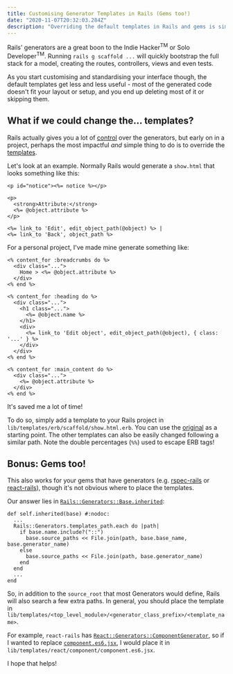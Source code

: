 ```yaml
---
title: Customising Generator Templates in Rails (Gems too!)
date: "2020-11-07T20:32:03.284Z"
description: "Overriding the default templates in Rails and gems is simple and impactful early on in a project. Find out how."
---
```


Rails' generators are a great boon to the Indie Hacker<sup>TM</sup> or Solo Developer<sup>TM</sup>. Running `rails g scaffold ...` will quickly bootstrap the full stack for a model, creating the routes, controllers, views and even tests.

As you start customising and standardising your interface though, the default templates get less and less useful - most of the generated code doesn't fit your layout or setup, and you end up deleting most of it or skipping them.

## What if we could change the... templates?

Rails actually gives you a lot of [control](https://guides.rubyonrails.org/generators.html) over the generators, but early on in a project, perhaps the most impactful _and_ simple thing to do is to override the [templates](https://guides.rubyonrails.org/generators.html#customizing-your-workflow-by-changing-generators-templates).

Let's look at an example. Normally Rails would generate a `show.html` that looks something like this:
```
<p id="notice"><%= notice %></p>

<p>
  <strong>Attribute:</strong>
  <%= @object.attribute %>
</p>

<%= link_to 'Edit', edit_object_path(@object) %> |
<%= link_to 'Back', object_path %>
```
For a personal project, I've made mine generate something like:
```
<% content_for :breadcrumbs do %>
  <div class="...">
    Home > <%= @object.attribute %>
  </div>
<% end %>

<% content_for :heading do %>
  <div class="...">
    <h1 class="...">
      <%= @object.name %>
    </h1>
    <div>
      <%= link_to 'Edit object', edit_object_path(@object), { class: '...' } %>
    </div>
  </div>
<% end %>

<% content_for :main_content do %>
  <div class="...">
    <%= @object.attribute %>
  </div>
<% end %>
```
It's saved me a lot of time!

To do so, simply add a template to your Rails project in `lib/templates/erb/scaffold/show.html.erb`. You can use the [original](https://github.com/rails/rails/blob/master/railties/lib/rails/generators/erb/scaffold/templates/show.html.erb.tt) as a starting point. The other templates can also be easily changed following a similar path. Note the double percentages (`%%`) used to escape ERB tags!

## Bonus: Gems too!

This also works for your gems that have generators (e.g. [rspec-rails](https://github.com/rspec/rspec-rails) or [react-rails](https://github.com/reactjs/react-rails)), though it's not obvious where to place the templates.

Our answer lies in [`Rails::Generators::Base.inherited`](https://github.com/rails/rails/blob/master/railties/lib/rails/generators/base.rb):
```
def self.inherited(base) #:nodoc:
  ...
  Rails::Generators.templates_path.each do |path|
    if base.name.include?("::")
      base.source_paths << File.join(path, base.base_name, base.generator_name)
    else
      base.source_paths << File.join(path, base.generator_name)
    end
  end
  ...
end
```
So, in addition to the `source_root` that most Generators would define, Rails will also search a few extra paths. In general, you should place the template in `lib/templates/<top_level_module>/<generator_class_prefix>/<template_name>`.

For example, `react-rails` has [`React::Generators::ComponentGenerator`](https://github.com/reactjs/react-rails/blob/master/lib/generators/react/component_generator.rb), so if I wanted to replace [`component.es6.jsx`](https://github.com/reactjs/react-rails/blob/master/lib/generators/templates/component.es6.jsx), I would place it in `lib/templates/react/component/component.es6.jsx`.

I hope that helps!
